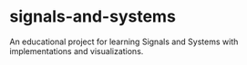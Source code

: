 # signals-and-systems
An educational project for learning Signals and Systems with implementations and visualizations.
